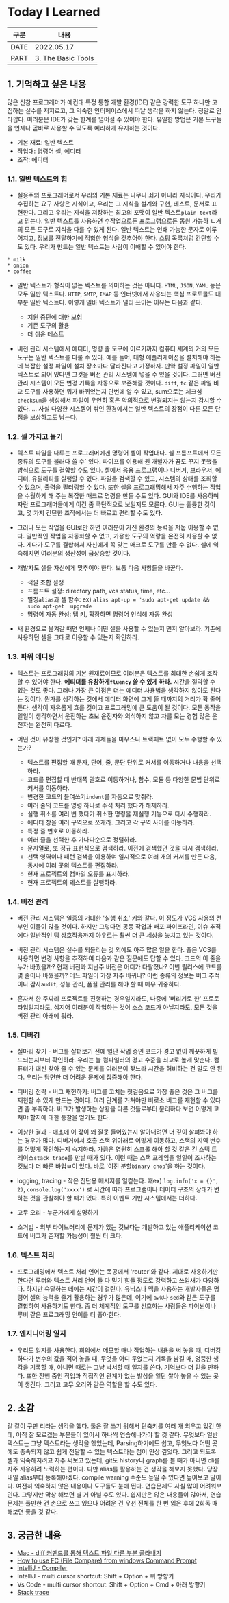 # Today I Learned
| 구분  | 내용                |
|------|--------------------|
| DATE | 2022.05.17         |
| PART | 3. The Basic Tools |


## 1. 기억하고 싶은 내용
많은 신참 프로그래머가 예컨대 특정 통합 개발 환경(IDE) 같은 강력한 도구 하나만 고집하는 실수를 저지르고, 그 익숙한 인터페이스에서 떠날 생각을 하지 않는다. 정말로 안타깝다. 여러분은 IDE가 갖는 한계를 넘어설 수 있어야 한다. 유일한 방법은 기본 도구들을 언제나 곧바로 사용할 수 있도록 예리하게 유지하는 것이다. 

* 기본 재료: 일반 텍스트
* 작업대: 명령어 셸, 에디터 
* 조작: 에디터 

### 1.1. 일반 텍스트의 힘 
* 실용주의 프로그래머로서 우리의 기본 재료는 나무나 쇠가 아니라 지식이다. 우리가 수집하는 요구 사항은 지식이고, 우리는 그 지식을 설계와 구현, 테스트, 문서로 표현한다. 그리고 우리는 지식을 저장하는 최고의 포맷이 일반 텍스트`plain text`라고 믿는다. 일반 텍스트를 사용하면 수작업으로든 프로그램으로든 동원 가능하 ㄴ거의 모든 도구로 지식을 다룰 수 있게 된다. 일반 텍스트는 인쇄 가능한 문자로 이루어지고, 정보를 전달하기에 적합한 형식을 갖추어야 한다. 쇼핑 목록처럼 간단할 수도 있다. 우리가 만드는 일반 텍스트는 사람이 이해할 수 있어야 한다. 
```
* milk
* onion 
* coffee
```

* 일반 텍스트가 형식이 없는 텍스트를 의미하는 것은 아니다. `HTML`, `JSON`, `YAML` 등은 모두 일반 텍스트다. `HTTP`, `SMTP`, `IMAP` 등 인터넷에서 사용되는 핵심 프로토콜도 대부분 일반 텍스트다. 이렇게 일바 텍스트가 널리 쓰이는 이유는 다음과 같다. 
  * 지원 중단에 대한 보험 
  * 기존 도구의 활용 
  * 더 쉬운 테스트 


* 버전 관리 시스템에서 에디터, 명령 줄 도구에 이르기까지 컴퓨터 세계의 거의 모든 도구는 일반 텍스트를 다룰 수 있다. 예를 들어, 대형 애플리케이션을 설치해야 하는데 복잡한 설정 파일이 설치 장소마다 달라진다고 가정하자. 만약 설정 파일이 일반 텍스트로 되어 있다면 그것을 버전 관리 시스템에 넣을 수 있을 것이다. 그러면 버전 관리 시스템이 모든 변경 기록을 자동으로 보존해줄 것이다. `diff`, `fc` 같은 파일 비교 도구를 사용하면 뭐가 바뀌었는지 단번에 알 수 있고, sum으로는 체크섬`checksum`을 생성해서 파일이 우연히 혹은 악의적으로 변경되지는 않는지 감시할 수 있다. ... 사실 다양한 시스템이 섞인 환경에서는 일반 텍스트의 장점이 다른 모든 단점을 보상하고도 남는다.


### 1.2. 셸 가지고 놀기 
* 텍스트 파일을 다루는 프로그래머에겐 명령어 셸이 작업대다. 셸 프롬프트에서 모든 종류의 도구를 불러다 쓸 수` 있다. 파이프를 이용해 원 개발자가 꿈도 꾸지 못했을 방식으로 도구를 결합할 수도 있다. 셸에서 응용 프로그램이나 디버거, 브라우저, 에디터, 유틸리티를 실행할 수 있다. 파일을 검색할 수 있고, 시스템의 상태를 조회할 수 있으며, 출력을 필터링할 수 있다. 또한 셸을 프로그래밍해서 자주 수행하는 작업을 수월하게 해 주는 복잡한 매크로 명령을 만들 수도 있다. GUI와 IDE를 사용하며 자란 프로그래머들에게 이건 좀 극단적으로 보일지도 모른다. GUI는 훌륭한 것이고, 몇 가지 간단한 조작에서는 더 빠르고 편리할 수도 있다. 

* 그러나 모든 작업을 GUI로만 하면 여러분이 가진 환경의 능력을 저눕 이용할 수 없다. 일반적인 작업을 자동화할 수 없고, 가용한 도구의 역량을 온전히 사용할 수 없다. 게다가 도구를 결합해서 자신에게 꼭 맞는 매크로 도구를 만들 수 없다. 셸에 익숙해지면 여러분의 생산성이 급상승할 것이다. 

* 개발자도 셸을 자신에게 맞추어야 한다. 보통 다음 사항들을 바꾼다. 
  * 색깔 조합 설정 
  * 프롬프트 설정: directory path, vcs status, time, etc...
  * 별칭`alias`과 셸 함수: ex) `alias apt-up = 'sudo apt-get update && sudo apt-get  upgrade`
  * 명령어 자동 완성: 탭 키, 확장하면 명령어 인식해 자동 완성 


* 새 환경으로 옮겨갈 때면 언제나 어떤 셸을 사용할 수 있는지 먼저 알아보라. 기존에 사용하던 셸을 그대로 이용할 수 있는지 확인하라.


### 1.3. 파워 에디팅 
* 텍스트는 프로그래밍의 기본 원재료이므로 여러분은 텍스트를 최대한 손쉽게 조작할 수 있어야 한다. <strong>에티더를 유창하게`fluency` 쓸 수 있게 하라.</strong> 시간을 절약할 수 있는 것도 좋다. 그러나 가장 큰 이점은 더는 에디터 사용법을 생각하지 않아도 된다는 것이다. 뭔가를 생각하는 것에서 에디터 화면에 그게 뜰 때까지의 거리가 확 줄어든다. 생각이 자유롭게 흐를 것이고 프로그래밍에 큰 도움이 될 것이다. 모든 동작을 일일이 생각하면서 운전하는 초보 운전자와 의식하지 않고 차를 모는 경험 많은 운전자는 완전히 다르다. 

* 어떤 것이 유창한 것인가? 아래 과제들을 마우스나 트랙패트 없이 모두 수행할 수 있는가? 
  * 텍스트를 편집할 때 문자, 단어, 줄, 문단 단위로 커서를 이동하거나 내용을 선택하라. 
  * 코드를 편집할 때 반대쪽 괄호로 이동하거나, 함수, 모듈 등 다양한 문법 단위로 커서를 이동하라. 
  * 변경한 코드의 들여쓰기`indent`를 자동으로 맞춰라. 
  * 여러 줄의 코드를 명령 하나로 주석 처리 했다가 해제하라. 
  * 실행 취소를 여러 번 했다가 취소한 명령을 재실행 기능으로 다시 수행하라. 
  * 에디터 창을 여러 구역으로 쪼개라. 그리고 각 구역 사이를 이동하라. 
  * 특정 줄 번호로 이동하라. 
  * 여러 줄을 선택한 후 가나다순으로 정렬하라. 
  * 문자열로, 또 정규 표현식으로 검색하라. 이전에 검색했던 것을 다시 검색하라. 
  * 선택 영역이나 패턴 검색을 이용하여 일시적으로 여러 개의 커서를 만든 다음, 동시에 여러 곳의 텍스트를  편집하라. 
  * 현재 프로젝트의 컴파일 오류를 표시하라. 
  * 현재 프로젝트의 테스트를 실행하라. 


### 1.4. 버전 관리 
* 버전 관리 시스템은 일종의 거대한 '실행 취소' 키와 같다. 이 정도가 VCS 사용의 전부인 이들이 많을 것이다. 하지만 그렇다면 공동 작업과 배포 파이프라인, 이슈 추적에다 일반적인 팀 상호작용까지 아우르는 훨씬 더 큰 세상을 놓치고 있는 것이다. 

* 버전 관리 시스템은 실수를 되돌리는 것 외에도 아주 많은 일을 한다. 좋은 VCS를 사용하면 변경 사항을 추적하여 다음과 같은 질문에도 답할 수 있다. 코드의 이 줄을 누가 바꿨을까? 현재 버전과 지난주 버전은 어디가 다랄졌나? 이번 릴리스에 코드를 몇 줄이나 바꿨을까? 어느 파일이 가장 자주 바뀌나? 이런 종류의 정보는 버그 추적이나 감사`audit`, 성능 관리, 품질 관리를 해야 할 때 매우 귀중하다. 

* 혼자서 한 주짜리 프로젝트를 진행하는 경우일지라도, 나중에 '버리기로 한' 프로토타입일지라도, 심지어 여러분이 작업하는 것이 소스 코드가 아닐지라도, 모든 것을 버전 관리 아래에 둬라. 


### 1.5. 디버깅  
* 실마리 찾기 - 버그를 살펴보기 전에 일단 작업 중인 코드가 경고 없이 깨끗하게 빌드되는지부터 확인하라. 우리는 늘 컴파일러의 경고 수준을 최고로 높게 맞춘다. 컴퓨터가 대신 찾아 줄 수 있는 문제를 여러분이 찾느라 시간을 허비하는 건 말도 안 된다. 우리는 당면한 더 어려운 문제에 집중해야 한다. 

* 디버깅 전략 - 버그 재현하기: 버그를 고치는 첫걸음으로 가장 좋은 것은 그 버그를 재현할 수 있게 만드는 것이다. 여러 단계를 거쳐야만 비로소 버그를 재현할 수 있다면 좀 부족하다. 버그가 발생하는 상황을 다른 것들로부터 분리하다 보면 어떻게 고쳐야 할지에 대한 통찰을 얻기도 한다. 

* 이상한 결과 - 애초에 이 값이 왜 잘못 들어있는지 알아내려면 더 깊이 살펴봐야 하는 경우가 많다. 디버거에서 호출 스택 위아래로 어떻게 이동하고, 스택의 지역 변수를 어떻게 확인하는지 숙지하라. 가끔은 영원히 스크롤 해야 할 것 같은 긴 스택 트레이스`stack trace`를 만날 때가 있다. 이런 때는 스택 프레임을 일일이 조사하는 것보다 더 빠른 바업ㅂ이 있다. 바로 '이진 분할`binary chop`'을 하는 것이다. 

* logging, tracing - 작은 진단용 메시지를 일컫는다. 때ex) `log.info('x = {}', 2)`, `console.log('xxxx')` 로 시간에 따라 프로그램이나 데이터 구조의 상태가 변하는 것을 관찰해야 할 때가 있다. 특히 이벤트 기반 시스템에서는 더하다. 

* 고무 오리 - 누군가에게 설명하기 

* 소거법 - 외부 라이브러리에 문제가 있는 것보다는 개발하고 있는 애플리케이션 코드에 버그가 존재할 가능성이 훨씬 더 크다. 


### 1.6. 텍스트 처리 
* 프로그래밍에서 텍스트 처리 언어는 목공에서 'router'와 같다. 제대로 사용하기만 한다면 루터와 텍스트 처리 언어 둘 다 믿기 힘들 정도로 강력하고 쓰임새가 다양하다. 하지만 숙달하는 데에는 시간이 걸린다. 유닉스나 맥을 사용하는 개발자들은 명령어 셸의 능력을 즐겨 활용하는 경우가 많은데, 여기에 `awk`나 `sed`와 같은 도구를 결합하여 사용하기도 한다. 좀 더 체계적인 도구를 선호하는 사람들은 파이썬이나 루비 같은 프로그래밍 언어를 더 좋아한다. 


### 1.7. 엔지니어링 일지 
* 우리도 일지를 사용한다. 회의에서 메모할 때나 작업하는 내용을 써 놓을 때, 디버깅하다가 변수의 값을 적어 놓을 때, 무엇을 어디 두었는지 기록을 남길 때, 엉뚱한 생각을 기록할 때, 아니면 때로는 그냥 낙서할 때 일지를 쓴다. 기억보다 더 믿을 만하다. 또한 진행 중인 작업과 직접적인 관계가 없는 발상을 일단 쌓아 놓을 수 있는 곳이 생긴다. 그리고 고무 오리와 같은 역할을 할 수도 있다. 


## 2. 소감
갈 길이 구만 리라는 생각을 했다. 툴은 잘 쓰기 위해서 단축키를 여러 개 외우고 있긴 한데, 아직 잘 모르겠는 부분들이 있어서 하나씩 연습해나가야 할 것 같다. 무엇보다 일반 텍스트는 그냥 텍스트라는 생각을 했었는데, Parsing하기에도 쉽고, 무엇보다 어떤 곳에도 종속되지 않고 쉽게 전달할 수 있는 텍스트라는 점이 인상 깊었다. 그리고 되도록 셸과 익숙해지려고 자주 써보고 있는데, git도 history나 graph를 볼 때가 아니면 cli를 자주 사용하려 노력하는 편이다. 다만 alias를 활용하는 건 생각을 해보지 못했다. 당장 내일 alias부터 등록해야겠다. compile warning 수준도 높일 수 있다면 높여보고 말이다. 여전히 익숙하지 않은 내용이나 도구들도 눈에 띈다. 연습문제도 사실 많이 어려워보인다. 그렇지만 막상 해보면 별 거 아닐 수도 있다. 쉽지만은 않은 내용들이 많아서, 연습문제는 풀만한 건 손으로 쓰고 있으나 어려운 건 우선 전체를 한 번 읽은 후에 2회독 때 해보면 좋을 것 같다. 


## 3. 궁금한 내용 
* [Mac - diff 커맨드를 통해 텍스트 파일 다른 부분 골라내기](https://macinjune.com/all-posts/mac/tip/%EB%A7%A5%EB%B6%81-macos-diff-%EC%BB%A4%EB%A7%A8%EB%93%9C%EB%A5%BC-%ED%86%B5%ED%95%B4-%ED%85%8D%EC%8A%A4%ED%8A%B8%ED%8C%8C%EC%9D%BC-%EB%8B%A4%EB%A5%B8-%EB%B6%80%EB%B6%84-%EA%B3%A8%EB%9D%BC/)
* [How to use FC (File Compare) from windows Command Prompt](https://worldrepublicnews.com/how-to-use-fc-file-compare-from-windows-command-prompt/)
* [IntelliJ - Compiler](https://stackoverflow.com/questions/47476471/how-do-i-always-view-a-list-of-compiler-warnings-in-intellij-idea)
* IntelliJ - multi cursor shortcut: Shift + Option + 위 방향키 
* Vs Code - multi cursor shortcut: Shift + Option + Cmd + 아래 방향키 
* [Stack trace](https://ko.wikipedia.org/wiki/%EC%8A%A4%ED%83%9D_%EC%B6%94%EC%A0%81)